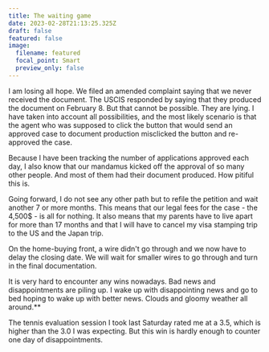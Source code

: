 ```yaml
---
title: The waiting game
date: 2023-02-28T21:13:25.325Z
draft: false
featured: false
image:
  filename: featured
  focal_point: Smart
  preview_only: false
---
```

I﻿ am losing all hope. We filed an amended complaint saying that we never received the document. The USCIS responded by saying that they produced the document on February 8. But that cannot be possible. They are lying. I have taken into account all possibilities, and the most likely scenario is that the agent who was supposed to click the button that would send an approved case to document production misclicked the button and re-approved the case.

Because I have been tracking the number of applications approved each day, I also know that our mandamus kicked off the approval of so many other people. And most of them had their document produced. How pitiful this is.

Going forward, I do not see any other path but to refile the petition and wait another 7 or more months. This means that our legal fees for the case - the 4,500$ - is all for nothing. It also means that my parents have to live apart for more than 17 months and that I will have to cancel my visa stamping trip to the US and the Japan trip.

On the home-buying front, a wire didn't go through and we now have to delay the closing date. We will wait for smaller wires to go through and turn in the final documentation.

It is very hard to encounter any wins nowadays. Bad news and disappointments are piling up. I wake up with disappointing news and go to bed hoping to wake up with better news. Clouds and gloomy weather all around.\*\*

The tennis evaluation session I took last Saturday rated me at a 3.5, which is higher than the 3.0 I was expecting. But this win is hardly enough to counter one day of disappointments.